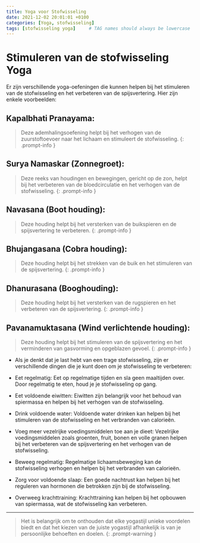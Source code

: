 ```yaml
---
title: Yoga voor Stofwisseling
date: 2021-12-02 20:01:01 +0100
categories: [Yoga, stofwisseling]
tags: [stofwisseling yoga]     # TAG names should always be lowercase
---
```


# Stimuleren van de stofwisseling Yoga

Er zijn verschillende yoga-oefeningen die kunnen helpen bij het stimuleren van de stofwisseling en het verbeteren van de
spijsvertering. Hier zijn enkele voorbeelden:

## Kapalbhati Pranayama:

> Deze ademhalingsoefening helpt bij het verhogen van de zuurstoftoevoer naar het lichaam en
> stimuleert de stofwisseling.
{: .prompt-info }

## Surya Namaskar (Zonnegroet):

> Deze reeks van houdingen en bewegingen, gericht op de zon, helpt bij het verbeteren van de
> bloedcirculatie en het verhogen van de stofwisseling.
{: .prompt-info }

## Navasana (Boot houding):

> Deze houding helpt bij het versterken van de buikspieren en de spijsvertering te verbeteren.
{: .prompt-info }

## Bhujangasana (Cobra houding):

> Deze houding helpt bij het strekken van de buik en het stimuleren van de spijsvertering.
{: .prompt-info }

## Dhanurasana (Booghouding):

> Deze houding helpt bij het versterken van de rugspieren en het verbeteren van de
> spijsvertering.
{: .prompt-info }

## Pavanamuktasana (Wind verlichtende houding):

> Deze houding helpt bij het stimuleren van de spijsvertering en het
> verminderen van gasvorming en opgeblazen gevoel.
{: .prompt-info }

- Als je denkt dat je last hebt van een trage stofwisseling, zijn er verschillende dingen die je kunt doen om je
stofwisseling te verbeteren:

- Eet regelmatig: Eet op regelmatige tijden en sla geen maaltijden over. Door regelmatig te eten, houd je je stofwisseling
op gang.

- Eet voldoende eiwitten: Eiwitten zijn belangrijk voor het behoud van spiermassa en helpen bij het verhogen van de
stofwisseling.

- Drink voldoende water: Voldoende water drinken kan helpen bij het stimuleren van de stofwisseling en het verbranden van
calorieën.

- Voeg meer vezelrijke voedingsmiddelen toe aan je dieet: Vezelrijke voedingsmiddelen zoals groenten, fruit, bonen en
volle granen helpen bij het verbeteren van de spijsvertering en het verhogen van de stofwisseling.

- Beweeg regelmatig: Regelmatige lichaamsbeweging kan de stofwisseling verhogen en helpen bij het verbranden van
calorieën.

- Zorg voor voldoende slaap: Een goede nachtrust kan helpen bij het reguleren van hormonen die betrokken zijn bij de
stofwisseling.

- Overweeg krachttraining: Krachttraining kan helpen bij het opbouwen van spiermassa, wat de stofwisseling kan verbeteren.

***

> Het is belangrijk om te onthouden dat elke yogastijl unieke voordelen biedt en dat het kiezen van de juiste yogastijl
> afhankelijk is van je persoonlijke behoeften en doelen.
{: .prompt-warning }
